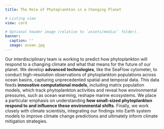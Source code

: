 ```yaml
---
title: The Role of Phytoplankton in a Changing Planet

# Listing view
view: card

# Optional header image (relative to `assets/media/` folder).
banner:
  caption: ''
  image: ocean.jpg
---  
```

Our interdisciplinary team is working to predict how phytoplankton will respond to a changing climate and what that means for the future of our planet. We develop <b>advanced technologies</b>, like the SeaFlow cytometer, to conduct high-resolution observations of phytoplankton populations across ocean basins, capturing unprecedented spatial and temporal data. This data feeds <b>innovative computational models</b>, including matrix population models, which track phytoplankton activities and reveal how environmental pressures, such as ocean warming, reshape marine ecosystems. We place a particular emphasis on understanding <b>how small-sized phytoplankton respond to and influence these environmental shifts</b>. Finally, we work closely with climate scientists, integrating our findings into Earth system models to improve climate change predictions and ultimately inform climate mitigation strategies.

<br>